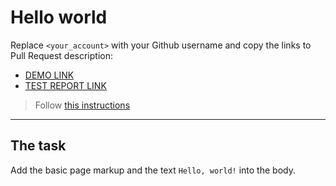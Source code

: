 # Hello world
Replace `<your_account>` with your Github username and copy the links to Pull Request description:
- [DEMO LINK](https://Oleksandr-Ivanchenko.github.io/layout_hello-world/)
- [TEST REPORT LINK](https://Oleksandr-Ivanchenko.github.io/layout_hello-world/report/html_report/)

> Follow [this instructions](https://mate-academy.github.io/layout_task-guideline/#how-to-solve-the-layout-tasks-on-github)
___

## The task
Add the basic page markup and the text `Hello, world!` into the body.
